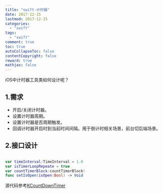 ```yaml
---
title: "swift-计时器"
date: 2017-12-15
lastmod: 2017-12-15
categories:
  - "swift"
tags:
  - "swift"
comment: true
toc: true
autoCollapseToc: false
contentCopyright: false
reward: true
mathjax: false
---
```


iOS中计时器工具类如何设计呢？

## 1.需求

* 开启/关闭计时器。
* 设置计时器周期。
* 设置计时器是否周期触发。
* 回调计时器开启时到当前时间间隔。用于倒计时相关场景，前台切后端场景。

## 2.接口设计

```swift

var timeInterval:TimeInterval = 1.0
var isTimerLoopRepeate = true
var countTimerBlock:countTimerBlock!
func setIsOpen(isOpen:Bool) -> Void

```

源代码参考[KCountDownTimer](https://github.com/ksnowlv/KCountDownTimer)
